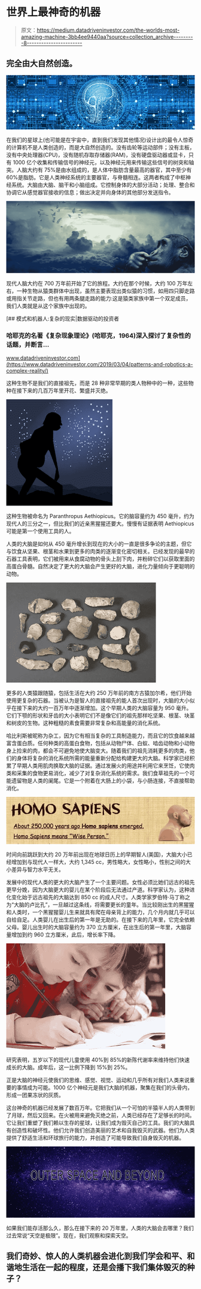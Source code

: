 # 世界上最神奇的机器

> 原文：<https://medium.datadriveninvestor.com/the-worlds-most-amazing-machine-3bb4ee9440aa?source=collection_archive---------8----------------------->

## 完全由大自然创造。

![](img/bcc6e4d04665373c5a9073371ffb3b9c.png)

在我们的星球上(也可能是在宇宙中，直到我们发现其他情况)设计出的最令人惊奇的计算机不是人类创造的，而是大自然创造的。没有齿轮等运动部件；没有主板，没有中央处理器(CPU)，没有随机存取存储器(RAM)，没有硬盘驱动器或显卡，只有 1000 亿个收集和传输信号的神经元，以及神经元用来传输这些信号的树突和轴突。人脑大约有 75%是由水组成的，是人体中脂肪含量最高的器官，其中至少有 60%是脂肪。它是人类神经系统的主要器官，与脊髓相连。这两者构成了中枢神经系统。大脑由大脑、脑干和小脑组成。它控制身体的大部分活动；处理、整合和协调它从感觉器官接收的信息；做出决定并向身体的其他部分发送指令。

![](img/d37b457592f22a53858bc28d6806d31e.png)

现代人脑大约在 700 万年前开始了它的旅程。大约在那个时候，大约 100 万年左右，一种生物从猿类群体中出现，虽然主要表现出类似猿的习惯，如用四只脚走路或用指关节走路，但也有用两条腿走路的能力:这是猿类家族中第一个双足成员，我们人类就是从这个家族中出现的。

[](https://www.datadriveninvestor.com/2019/03/04/patterns-and-robotics-a-complex-reality/) [## 模式和机器人:复杂的现实|数据驱动的投资者

### 哈耶克的名著《复杂现象理论》(哈耶克，1964)深入探讨了复杂性的话题，并断言…

www.datadriveninvestor.com](https://www.datadriveninvestor.com/2019/03/04/patterns-and-robotics-a-complex-reality/) 

这种生物不是我们的直接祖先，而是 28 种非常早期的类人物种中的一种，这些物种在接下来的几百万年里开花、繁盛并灭绝。

![](img/2152a24d9fc50cfb0ad7a5eb0c4443d8.png)

这种生物被命名为 Paranthropus Aethiopicus。它的脑容量约为 450 毫升，约为现代人的三分之一，但比我们的近亲黑猩猩还要大。慢慢有证据表明 Aethiopicus 可能是第一个使用工具的人。

人类的大脑是如何从 450 毫升增长到现在的大小的一直是很多争论的主题，但它与饮食从坚果、根茎和水果到更多的肉类的逐渐变化密切相关。已经发现的最早的石器工具表明，它们被用来从食腐动物的骨头上刮下肉，并粉碎它们以获取里面的高蛋白骨髓。自然决定了更大的大脑会产生更好的大脑，进化力量倾向于更聪明的动物。

![](img/02e4ed35c0251dfec411edd78cf804ad.png)

更多的人类猿跟随猿，包括生活在大约 250 万年前的南方古猿加尔希，他们开始使用更复杂的石器。当被认为是智人的直接祖先的能人首次出现时，大脑的大小似乎在接下来的大约一百万年中逐渐增加。这个早期人类的大脑容量为 950 毫升。它们下颚的形状和牙齿的大小表明它们不是像它们的祖先那样吃坚果、根茎、块茎和树皮的生物。这种粗糙的素食需要非常复杂和高能量的消化系统。

哈比利斯被昵称为杂工，因为它有相当复杂的工具制造能力，而且它的饮食越来越富含蛋白质。任何种类的高蛋白食物，包括从动物尸体、白蚁、啮齿动物和小动物身上捡来的肉，都会不可避免地使大脑变大。随着我们的祖先消耗更多的肉类，他们的身体将复杂的消化系统所需的能量重新分配给构建更大的大脑。科学家已经积累了早期人类用肌肉换取大脑的证据。通过发展火的用途并利用它来烹饪，它使肉类和采集的食物更易消化，减少了对复杂消化系统的需求。我们食草祖先的一个可能遗留物是人类的阑尾。它是一个附着在大肠上的小袋，与小肠连接，不直接帮助消化。

![](img/4f0849842ccc4595843a0253bc008f62.png)

时间向前跳跃到大约 20 万年前出现在地球日历上的早期智人(美国)，大脑大小已经增加到与现代人一样大，大约 1,345 cc，男性略大，女性略小，性别之间的大小差异与智力水平无关。

发展中的现代人类的更大的大脑产生了一个主要问题。女性必须比她们远古的祖先更早分娩，因为大脑更大的婴儿在某个阶段后无法通过产道。科学家认为，这种进化变化始于远古祖先的大脑达到 850 cc 的成人尺寸。人类学家罗伯特·马丁称之为“大脑的卢比孔”，一旦越过这条线，将需要更长的童年。当比较刚出生的黑猩猩和人类时，一个黑猩猩婴儿生来就具有爬在母亲背上的能力，几个月内就几乎可以自给自足。人类婴儿在出生后的第一年是无助的。在接下来的几年里，它完全依赖父母。婴儿出生时的大脑容量约为 370 立方厘米，在出生后的第一年里，大脑容量增加到约 960 立方厘米，此后，增长率下降。

![](img/58ac7b2cbf0fa1747da0a718878264e7.png)

研究表明，五岁以下的现代儿童使用 40%到 85%的新陈代谢率来维持他们快速成长的大脑。成年后，这一比例下降到 15%到 25%。

正是大脑的神经元使我们的思维、感觉、视觉、运动和几乎所有对我们人类来说重要的事情成为可能。1000 亿个神经元是我们大脑的机器，聚集在我们的头骨内，形成一团果冻状的灰质。

这台神奇的机器已经发展了数百万年。它把我们从一个可怕的半猿半人的人类带到了月球，然后又回来。在火被用来避免灭绝之前，人类已经存在了足够长的时间。它让我们重塑了我们赖以生存的星球，让我们成为毁灭自己的工具。我们的大脑具有创造性和破坏性。他们允许我们创造美丽的艺术和自我毁灭的武器。他们为人类提供了舒适生活和环球旅行的能力，并创造了可能导致我们自身毁灭的机器。

![](img/7e85bf247847b520b07773ffca4f3df6.png)

如果我们能存活那么久，那么在接下来的 20 万年里，人类的大脑会去哪里？我们过去常说“天空是极限”。现在，我们观察和探索天空。

## 我们奇妙、惊人的人类机器会进化到我们学会和平、和谐地生活在一起的程度，还是会播下我们集体毁灭的种子？